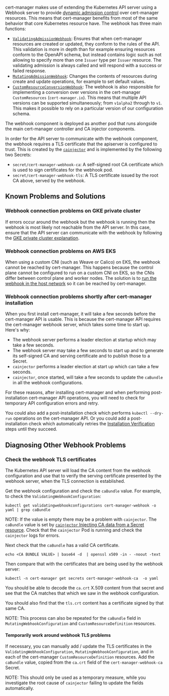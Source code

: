 cert-manager makes use of extending the Kubernetes API server using a Webhook
server to provide
[dynamic admission control](https://kubernetes.io/docs/reference/access-authn-authz/extensible-admission-controllers/)
over cert-manager resources. This means that cert-manager benefits from most of
the same behavior that core Kubernetes resource have. The webhook has three main
functions:

- [`ValidatingAdmissionWebhook`](https://kubernetes.io/docs/reference/access-authn-authz/admission-controllers/#validatingadmissionwebhook):
  Ensures that when cert-manager resources are created or updated, they conform
  to the rules of the API. This validation is more in depth than for example
  ensuring resources conform to the OpenAPI schema, but instead contains logic
  such as not allowing to specify more than one `Issuer` type per `Issuer`
  resource. The validating admission is always called and will respond with a
  success or failed response.
- [`MutatingAdmissionWebhook`](https://kubernetes.io/docs/reference/access-authn-authz/admission-controllers/#mutatingadmissionwebhook):
  Changes the contents of resources during create and update operations, for
  example to set default values.
- [`CustomResourceConversionWebhook`](https://kubernetes.io/docs/tasks/extend-kubernetes/custom-resources/custom-resource-definition-versioning/#webhook-conversion):
  The webhook is also responsible for implementing a conversion over versions in
  the cert-manager `CustomResources` (`cert-manager.io`). This means that
  multiple API versions can be supported simultaneously; from `v1alpha2` through
  to `v1`. This makes it possible to rely on a particular version of our
  configuration schema.

The webhook component is deployed as another pod that runs alongside the main
cert-manager controller and CA injector components.

In order for the API server to communicate with the webhook component, the
webhook requires a TLS certificate that the apiserver is configured to trust.
This is created by the [`cainjector`](../ca-injector/) and is implemented by the
following two Secrets:

- `secret/cert-manager-webhook-ca`: A self-signed root CA certificate which is
  used to sign certificates for the webhook pod.
- `secret/cert-manager-webhook-tls`: A TLS certificate issued by the root CA
  above, served by the webhook.

## Known Problems and Solutions

### Webhook connection problems on GKE private cluster

If errors occur around the webhook but the webhook is running then the webhook
is most likely not reachable from the API server. In this case, ensure that the
API server can communicate with the webhook by following the
[GKE private cluster explanation](../../installation/compatibility/#gke).

### Webhook connection problems on AWS EKS

When using a custom CNI (such as Weave or Calico) on EKS, the webhook cannot be
reached by cert-manager. This happens because the control plane cannot be
configured to run on a custom CNI on EKS, so the CNIs differ between control
plane and worker nodes. The solution is to
[run the webhook in the host network](../../installation/compatibility/#aws-eks)
so it can be reached by cert-manager.

### Webhook connection problems shortly after cert-manager installation

When you first install cert-manager, it will take a few seconds before the
cert-manager API is usable. This is because the cert-manager API requires the
cert-manager webhook server, which takes some time to start up. Here's why:

- The webhook server performs a leader election at startup which may take a few
  seconds.
- The webhook server may take a few seconds to start up and to generate its
  self-signed CA and serving certificate and to publish those to a Secret.
- `cainjector` performs a leader election at start up which can take a few
  seconds.
- `cainjector`, once started, will take a few seconds to update the `caBundle`
  in all the webhook configurations.

For these reasons, after installing cert-manager and when performing
post-installation cert-manager API operations, you will need to check for
temporary API configuration errors and retry.

You could also add a post-installation check which performs `kubectl --dry-run`
operations on the cert-manager API. Or you could add a post-installation check
which automatically retries the
[Installation Verification](../../installation/verify/) steps until they
succeed.

## Diagnosing Other Webhook Problems

### Check the webhook TLS certificates

The Kubernetes API server will load the CA content from the webhook
configuration and use that to verify the serving certificate presented by the
webhook server, when the TLS connection is established.

Get the webhook configuration and check the `caBundle` value. For example, to
check the `ValidatingWebhookConfiguration`:

```
kubectl get validatingwebhookconfigurations cert-manager-webhook -o yaml | grep caBundle
```

NOTE: If the value is empty there may be a problem with `cainjector`. The
`caBundle` value is set by
[`cainjector` Injecting CA data from a Secret resource](../ca-injector/#injecting-ca-data-from-a-secret-resource).
Check that the `cainjector` Pod is running and check the `cainjector` logs for
errors.

Next check that the `caBundle` has a valid CA certificate.

```
echo <CA BUNDLE VALUE> | base64 -d  | openssl x509 -in - -noout -text
```

Then compare that with the certificates that are being used by the webhook
server:

```
kubectl -n cert-manager get secrets cert-manager-webhook-ca  -o yaml
```

You should be able to decode the `ca.crt` X.509 content from that secret and see
that the CA matches that which we saw in the webhook configuration.

You should also find that the `tls.crt` content has a certificate signed by that
same CA.

NOTE: This process can also be repeated for the `caBundle` field in
`MutatingWebhookConfiguration` and `CustomResourceDefinition` resources.

#### Temporarily work around webhook TLS problems

If necessary, you can manually add / update the TLS certificates in the
`ValidatingWebhookConfiguration`, `MutatingWebhookConfiguration`, and in each of
the cert-manager `CustomResourceDefinition` resources. Add the `caBundle` value,
copied from the `ca.crt` field of the `cert-manager-webhook-ca` Secret.

NOTE: This should only be used as a temporary measure, while you investigate the
root cause of `cainjector` failing to update the fields automatically.

